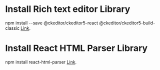 # Install Rich text editor Library

npm install --save @ckeditor/ckeditor5-react @ckeditor/ckeditor5-build-classic
 [Link](https://ckeditor.com/docs/ckeditor5/latest/builds/guides/integration/frameworks/react.html).

# Install React HTML Parser Library

npm install react-html-parser
 [Link](https://www.npmjs.com/package/react-html-parser).
